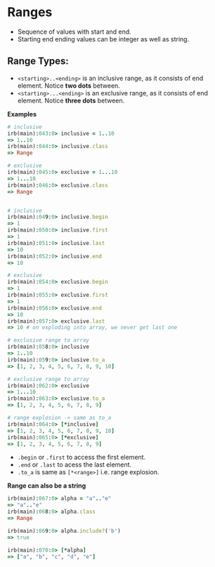 # Ranges

- Sequence of values with start and end.
- Starting end ending values can be integer as well as string.

## Range Types:
- `<starting>..<ending>` is an inclusive range, as it consists of end element. Notice **two dots** between.
- `<starting>...<ending>` is an exclusive range, as it consists of end element. Notice **three dots** between.

**Examples**

```rb
# inclusive
irb(main):043:0> inclusive = 1..10
=> 1..10
irb(main):044:0> inclusive.class
=> Range

# exclusive
irb(main):045:0> exclusive = 1...10
=> 1...10
irb(main):046:0> exclusive.class
=> Range


# inclusive
irb(main):049:0> inclusive.begin
=> 1
irb(main):050:0> inclusive.first
=> 1
irb(main):051:0> inclusive.last
=> 10
irb(main):052:0> inclusive.end
=> 10

# exclusive
irb(main):054:0> exclusive.begin
=> 1
irb(main):055:0> exclusive.first
=> 1
irb(main):056:0> exclusive.end
=> 10
irb(main):057:0> exclusive.last
=> 10 # on exploding into array, we never get last one

# exclusive range to array
irb(main):058:0> inclusive
=> 1..10
irb(main):059:0> inclusive.to_a
=> [1, 2, 3, 4, 5, 6, 7, 8, 9, 10]

# exclusive range to array
irb(main):062:0> exclusive
=> 1...10
irb(main):063:0> exclusive.to_a
=> [1, 2, 3, 4, 5, 6, 7, 8, 9]

# range explosion -> same as to_a
irb(main):064:0> [*inclusive]
=> [1, 2, 3, 4, 5, 6, 7, 8, 9, 10]
irb(main):065:0> [*exclusive]
=> [1, 2, 3, 4, 5, 6, 7, 8, 9]

```

- `.begin` or `.first` to access the first element.
- `.end` or `.last` to acess the last element.
- `.to_a` is same as `[*<range>]` i.e. range explosion.


**Range can also be a string**

```rb
irb(main):067:0> alpha = "a".."e"
=> "a".."e"
irb(main):068:0> alpha.class
=> Range

irb(main):069:0> alpha.include?('b')
=> true

irb(main):070:0> [*alpha]
=> ["a", "b", "c", "d", "e"]
```
